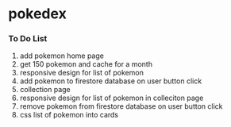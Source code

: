 # pokedex

### To Do List
1. add pokemon home page
2. get 150 pokemon and cache for a month
3. responsive design for list of pokemon
4. add pokemon to firestore database on user button click
5. collection page
6. responsive design for list of pokemon in colleciton page
7. remove pokemon from firestore database on user button click
8. css list of pokemon into cards
